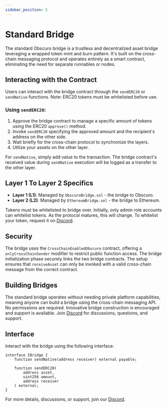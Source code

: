 ```yaml
---
sidebar_position: 5
---
```


# Standard Bridge

The standard Obscuro bridge is a trustless and decentralized asset bridge leveraging a wrapped token mint and burn pattern. It's built on the cross-chain messaging protocol and operates entirely as a smart contract, eliminating the need for separate runnables or nodes.

## Interacting with the Contract

Users can interact with the bridge contract through the `sendERC20` or `sendNative` functions. Note: ERC20 tokens must be whitelisted before use.

### Using `sendERC20`:
1. Approve the bridge contract to manage a specific amount of tokens using the ERC20 `approve()` method.
2. Invoke `sendERC20` specifying the approved amount and the recipient's address on the other side.
3. Wait briefly for the cross-chain protocol to synchronize the layers.
4. Utilize your assets on the other layer.

For `sendNative`, simply add value to the transaction. The bridge contract's received value during `sendNative` execution will be logged as a transfer to the other layer.

## Layer 1 To Layer 2 Specifics

- **Layer 1 (L1)**: Managed by `ObscuroBridge.sol` - the bridge to Obscuro.
- **Layer 2 (L2)**: Managed by `EthereumBridge.sol` - the bridge to Ethereum.

Tokens must be whitelisted to bridge over. Initially, only admin role accounts can whitelist tokens. As the protocol matures, this will change. To whitelist your token, request it on [Discord](https://discord.com/invite/yQfmKeNzNd).

## Security

The bridge uses the `CrossChainEnabledObscuro` contract, offering a `onlyCrossChainSender` modifier to restrict public function access. The bridge initialization phase securely links the two bridge contracts. The setup ensures that `receiveAsset` can only be invoked with a valid cross-chain message from the correct contract.

## Building Bridges

The standard bridge operates without needing private platform capabilities, meaning anyone can build a bridge using the cross-chain messaging API. No permissions are required. Innovative bridge construction is encouraged and support is available. Join [Discord](https://discord.com/invite/yQfmKeNzNd) for discussions, questions, and support.

## Interface 

Interact with the bridge using the following interface:

```solidity
interface IBridge {
    function sendNative(address receiver) external payable;

    function sendERC20(
        address asset,
        uint256 amount,
        address receiver
    ) external;
}
```

For more details, discussions, or support, join our [Discord](https://discord.com/invite/yQfmKeNzNd).
